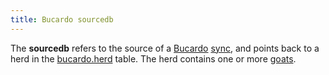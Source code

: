 ```yaml
---
title: Bucardo sourcedb
---
```


The **sourcedb** refers to the source of a [Bucardo](/Bucardo/) [sync](/Bucardo/sync), and points back to a herd in the [bucardo.herd](/Bucardo/schema/bucardo.herd) table. The herd contains one or more [goats](/Bucardo/goat).

